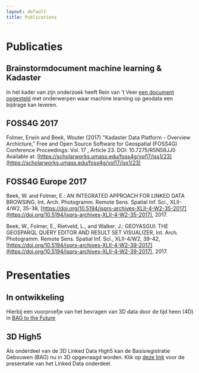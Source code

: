 ```yaml
---
layout: default
title: Publications
---
```


# Publicaties

## Brainstormdocument machine learning & Kadaster
In het kader van zijn onderzoek heeft Rein van 't Veer [een document opgesteld](https://docs.google.com/document/d/1Xrkex00xoTTP7IgxIbvnFFUruDSV0_IaTDAPxtwazdE/edit?usp=sharing) met onderwerpen waar machine learning op geodata een bijdrage kan leveren. 

## FOSS4G 2017
Folmer, Erwin and Beek, Wouter (2017) "Kadaster Data Platform - Overview Archicture," Free and Open Source Software for Geospatial (FOSS4G) Conference Proceedings: Vol. 17 , Article 23. 
DOI: 10.7275/R5N58JJ0 
Available at: [https://scholarworks.umass.edu/foss4g/vol17/iss1/23](https://scholarworks.umass.edu/foss4g/vol17/iss1/23)

## FOSS4G Europe 2017
Beek, W. and Folmer, E.: AN INTEGRATED APPROACH FOR LINKED DATA BROWSING, Int. Arch. Photogramm. Remote Sens. Spatial Inf. Sci., XLII-4/W2, 35-38, [https://doi.org/10.5194/isprs-archives-XLII-4-W2-35-2017](https://doi.org/10.5194/isprs-archives-XLII-4-W2-35-2017), 2017. 

Beek, W., Folmer, E., Rietveld, L., and Walker, J.: GEOYASGUI: THE GEOSPARQL QUERY EDITOR AND RESULT SET VISUALIZER, Int. Arch. Photogramm. Remote Sens. Spatial Inf. Sci., XLII-4/W2, 39-42, [https://doi.org/10.5194/isprs-archives-XLII-4-W2-39-2017](https://doi.org/10.5194/isprs-archives-XLII-4-W2-39-2017), 2017. 

# Presentaties

## In ontwikkeling

Hierbij een voorproefje van het bevragen van 3D data door de tijd heen
(4D) in [BAG to the Future](BAG-to-the-Future.html)

## 3D High5

Als onderdeel van de 3D Linked Data High5 kan de Basisregistratie
Gebouwen (BAG) nu in 3D opgevraagd worden.  Klik op [deze
link](3D-High5.md) voor de presentatie
van het Linked Data onderdeel.

